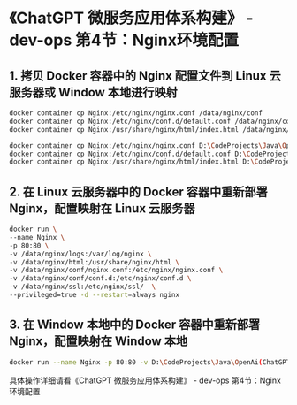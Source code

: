 # 《ChatGPT 微服务应用体系构建》 - dev-ops 第4节：Nginx环境配置

## 1. 拷贝 Docker 容器中的 Nginx 配置文件到 Linux 云服务器或 Window 本地进行映射

```sh
docker container cp Nginx:/etc/nginx/nginx.conf /data/nginx/conf
docker container cp Nginx:/etc/nginx/conf.d/default.conf /data/nginx/conf/conf.d
docker container cp Nginx:/usr/share/nginx/html/index.html /data/nginx/html
```

```sh
docker container cp Nginx:/etc/nginx/nginx.conf D:\CodeProjects\Java\OpenAi(ChatGPTChatGLM)微服务应用体系构建\dev-ops\nginx\conf
docker container cp Nginx:/etc/nginx/conf.d/default.conf D:\CodeProjects\Java\OpenAi(ChatGPTChatGLM)微服务应用体系构建\dev-ops\nginx\conf\conf.d
docker container cp Nginx:/usr/share/nginx/html/index.html D:\CodeProjects\Java\OpenAi(ChatGPTChatGLM)微服务应用体系构建\dev-ops\nginx\html
```

## 2. 在 Linux 云服务器中的 Docker 容器中重新部署 Nginx，配置映射在 Linux 云服务器
```sh
docker run \
--name Nginx \
-p 80:80 \
-v /data/nginx/logs:/var/log/nginx \
-v /data/nginx/html:/usr/share/nginx/html \
-v /data/nginx/conf/nginx.conf:/etc/nginx/nginx.conf \
-v /data/nginx/conf/conf.d:/etc/nginx/conf.d \
-v /data/nginx/ssl:/etc/nginx/ssl/  \
--privileged=true -d --restart=always nginx
```

## 3. 在 Window 本地中的 Docker 容器中重新部署 Nginx，配置映射在 Window 本地
```sh
docker run --name Nginx -p 80:80 -v D:\CodeProjects\Java\OpenAi(ChatGPTChatGLM)微服务应用体系构建\dev-ops\nginx\logs:/var/log/nginx -v D:\CodeProjects\Java\OpenAi(ChatGPTChatGLM)微服务应用体系构建\dev-ops\nginx\html:/usr/share/nginx/html -v D:\CodeProjects\Java\OpenAi(ChatGPTChatGLM)微服务应用体系构建\dev-ops\nginx\conf\nginx.conf:/etc/nginx/nginx.conf -v D:\CodeProjects\Java\OpenAi(ChatGPTChatGLM)微服务应用体系构建\dev-ops\nginx\conf\conf.d:/etc/nginx/conf.d -v D:\CodeProjects\Java\OpenAi(ChatGPTChatGLM)微服务应用体系构建\dev-ops\nginx\ssl:/etc/nginx/ssl/  --privileged=true -d --restart=always nginx
```

具体操作详细请看《ChatGPT 微服务应用体系构建》 - dev-ops 第4节：Nginx环境配置
